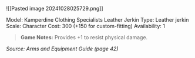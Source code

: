 ![[Pasted image 20241028025729.png]]

Model: Kamperdine Clothing
Specialists Leather Jerkin
Type: Leather jerkin
Scale: Character
Cost: 300 (+150 for custom-fitting)
Availability: 1

> **Game Notes:** 
> Provides +1 to resist physical damage.

*Source: Arms and Equipment Guide (page 42)*